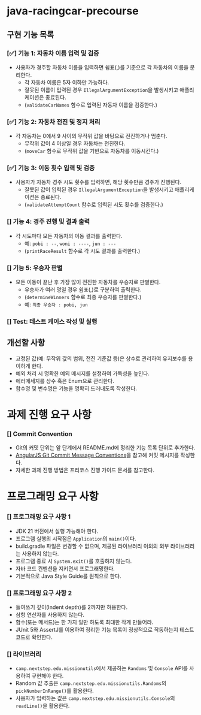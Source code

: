 # java-racingcar-precourse

## **구현 기능 목록**

### [✅] 기능 1: 자동차 이름 입력 및 검증
- 사용자가 경주할 자동차 이름을 입력하면 쉼표(,)를 기준으로 각 자동차의 이름을 분리한다.
  - 각 자동차 이름은 5자 이하만 가능하다.
  - 잘못된 이름이 입력된 경우 `IllegalArgumentException`을 발생시키고 애플리케이션은 종료된다.
  - (`validateCarNames` 함수로 입력된 자동차 이름을 검증한다.)

### [✅] 기능 2: 자동차 전진 및 정지 처리
- 각 자동차는 0에서 9 사이의 무작위 값을 바탕으로 전진하거나 멈춘다.
  - 무작위 값이 4 이상일 경우 자동차는 전진한다.
  - (`moveCar` 함수로 무작위 값을 기반으로 자동차를 이동시킨다.)

### [✅] 기능 3: 이동 횟수 입력 및 검증
- 사용자가 자동차 경주 시도 횟수를 입력하면, 해당 횟수만큼 경주가 진행된다.
  - 잘못된 값이 입력된 경우 `IllegalArgumentException`을 발생시키고 애플리케이션은 종료된다.
  - (`validateAttemptCount` 함수로 입력된 시도 횟수를 검증한다.)

### [] 기능 4: 경주 진행 및 결과 출력
- 각 시도마다 모든 자동차의 이동 결과를 출력한다.
  - 예: `pobi : --`, `woni : ----`, `jun : ---`
  - (`printRaceResult` 함수로 각 시도 결과를 출력한다.)

### [] 기능 5: 우승자 판별
- 모든 이동이 끝난 후 가장 많이 전진한 자동차를 우승자로 판별한다.
  - 우승자가 여러 명일 경우 쉼표(,)로 구분하여 출력한다.
  - (`determineWinners` 함수로 최종 우승자를 판별한다.)
  - 예: `최종 우승자 : pobi, jun`

### [] Test: 테스트 케이스 작성 및 실행


## **개선할 사항**
- 고정된 값(예: 무작위 값의 범위, 전진 기준값 등)은 상수로 관리하여 유지보수를 용이하게 한다.
- 예외 처리 시 명확한 예외 메시지를 설정하여 가독성을 높인다.
- 에러메세지를 상수 혹은 Enum으로 관리한다.
- 함수명 및 변수명은 기능을 명확히 드러내도록 작성한다.


# **과제 진행 요구 사항**

### [] Commit Convention
- Git의 커밋 단위는 앞 단계에서 README.md에 정리한 기능 목록 단위로 추가한다.
- [AngularJS Git Commit Message Conventions](https://gist.github.com/stephenparish/9941e89d80e2bc58a153)을 참고해 커밋 메시지를 작성한다.
- 자세한 과제 진행 방법은 프리코스 진행 가이드 문서를 참고한다.


# **프로그래밍 요구 사항**

### [] 프로그래밍 요구 사항 1
- JDK 21 버전에서 실행 가능해야 한다.
- 프로그램 실행의 시작점은 `Application`의 `main()`이다.
- build.gradle 파일은 변경할 수 없으며, 제공된 라이브러리 이외의 외부 라이브러리는 사용하지 않는다.
- 프로그램 종료 시 `System.exit()`를 호출하지 않는다.
- 자바 코드 컨벤션을 지키면서 프로그래밍한다.
- 기본적으로 Java Style Guide를 원칙으로 한다.

### [] 프로그래밍 요구 사항 2
- 들여쓰기 깊이(Indent depth)를 2까지만 허용한다.
- 삼항 연산자를 사용하지 않는다.
- 함수(또는 메서드)는 한 가지 일만 하도록 최대한 작게 만들어라.
- JUnit 5와 AssertJ를 이용하여 정리한 기능 목록이 정상적으로 작동하는지 테스트 코드로 확인한다.


### []  라이브러리
- `camp.nextstep.edu.missionutils`에서 제공하는 `Randoms` 및 `Console` API를 사용하여 구현해야 한다.
- Random 값 추출은 `camp.nextstep.edu.missionutils.Randoms`의 `pickNumberInRange()`를 활용한다.
- 사용자가 입력하는 값은 `camp.nextstep.edu.missionutils.Console`의 `readLine()`을 활용한다.